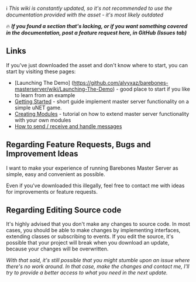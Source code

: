 :information_source: _This wiki is constantly updated, so it's not recommended to use the documentation provided with the asset - it's most likely outdated_

:fire: **_If you found a section that's lacking, or if you want something covered in the documentation, post a feature request here, in GitHub (Issues tab)_**

## Links

If you've just downloaded the asset and don't know where to start, you can start by visiting these pages:
* [Launching The Demo] (https://github.com/alvyxaz/barebones-masterserver/wiki/Launching-The-Demo) - good place to start if you like to learn from an example
* [Getting Started](https://github.com/alvyxaz/barebones-masterserver/wiki/Getting-Started) - short guide implement master server functionality on a simple uNET game.
* [Creating Modules](https://github.com/alvyxaz/barebones-masterserver/wiki/Creating-Modules) - tutorial on how to extend master server functionality with your own modules
* [How to send / receive and handle messages](https://github.com/alvyxaz/barebones-masterserver/wiki/Networking-API)

## Regarding Feature Requests, Bugs and Improvement Ideas

I want to make your experience of running Barebones Master Server as simple, easy and convenient as possible.

Even if you've downloaded this illegally, feel free to contact me with ideas for improvements or feature requests.

## Regarding Editing Source code

It's highly advised that you don't make any changes to source code. In most cases, you should be able to make changes by implementing interfaces, extending classes or subscribing to events. If you edit the source, it's possible that your project will break when you download an update, because your changes will be overwritten.

_With that said, it's still possible that you might stumble upon an issue where there's no work around. In that case, make the changes and contact me, I'll try to provide a better access to what you need in the next update._